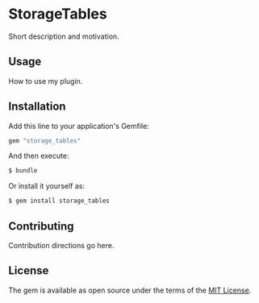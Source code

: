 # StorageTables
Short description and motivation.

## Usage
How to use my plugin.

## Installation
Add this line to your application's Gemfile:

```ruby
gem "storage_tables"
```

And then execute:
```bash
$ bundle
```

Or install it yourself as:
```bash
$ gem install storage_tables
```

## Contributing
Contribution directions go here.

## License
The gem is available as open source under the terms of the [MIT License](https://opensource.org/licenses/MIT).
